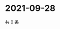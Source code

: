 # 2021-09-28

共 0 条

<!-- BEGIN WEIBO -->
<!-- 最后更新时间 Tue Sep 28 2021 02:16:06 GMT+0800 (China Standard Time) -->

<!-- END WEIBO -->

